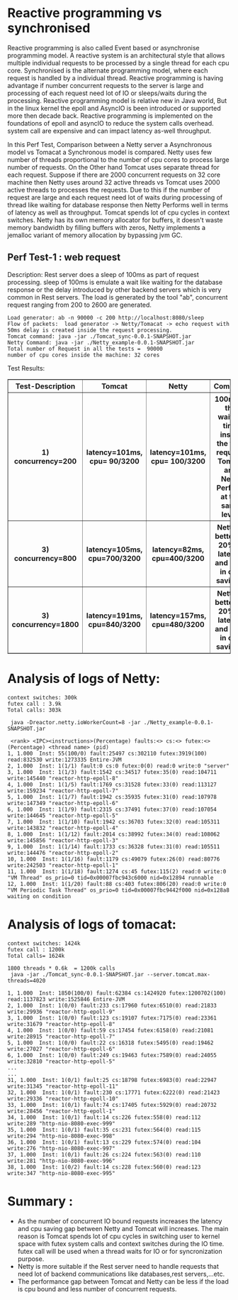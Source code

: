 # Reactive programming vs synchronised 
Reactive programming is also called Event based or asynchronise programming model. A reactive system is an architectural style that allows multiple individual requests to be processed by a single thread for each cpu core.  Synchronised is the alternate  programming model, where each request is handled by a individual thread.  Reactive programming is having advantage if number concurrent requests to the server is large and processing of each request need lot of IO or sleeps/waits during the processing. Reactive programming model is relative new in Java world, But in the linux kernel the epoll and AsyncIO is been introduced or supported more then decade back. Reactive programming is implemented on the foundations of epoll and asyncIO to reduce the system calls overhead. system call are expensive and can impact latency as-well throughput. 

In this Perf Test, Comparison between a Netty server a Asynchronous model vs Tomacat  a Synchronous model is compared.  Netty uses few number of threads proportional to the number of cpu cores  to process large number of requests. On the Other hand Tomcat uses separate thread for each request. Suppose if there are 2000 concurrent requests on 32 core machine  then Netty uses around 32 active threads vs Tomcat uses 2000 active threads to processes the requests. Due to this if the number  of request are large and each request need lot of waits during processing of thread like waiting for database response then Netty Performs well in terms of latency as well as throughput. Tomcat spends lot of cpu cycles in context switches. Netty has its own memory allocator for buffers, it doesn't waste memory bandwidth by filling buffers with zeros, Netty implements a jemalloc variant of memory allocation by bypassing jvm GC. 




## Perf Test-1 :   web request

Description: Rest server does a sleep of 100ms as part of request processing. sleep of 100ms is emulate a wait like waiting for the database response or the delay introduced by other backend servers which is very common in Rest servers. The load is generated by the tool "ab", concurrent request ranging from 200 to 2600 are generated. 

```
Load generator: ab -n 90000 -c 200 http://localhost:8080/sleep
Flow of packets:  load generator -> Netty/Tomacat -> echo request with 50ms delay is created inside the request processing.
Tomcat command: java -jar ./Tomcat_sync-0.0.1-SNAPSHOT.jar
Netty Command: java -jar ./Netty_example-0.0.1-SNAPSHOT.jar 
Total number of Request in all the tests =  90000
number of cpu cores inside the machine: 32 cores
```

Test Results:

<table border=1>
<thead>
<tr>
<th>Test-Description</th>
<th>Tomcat</th>
<th>Netty</th>
<th> Comment </th>
</tr>
<tr>
<th>1) concurrency=200 </th>
<th>latency=101ms, cpu= 90/3200 </th>
<th>latency=101ms, cpu= 100/3200</th>
<th>100ms is the waiting time inside the web request. Tomcat and Netty Perform at the same level.  </th>
</tr>
<tr>
<th>3) concurrency=800 </th>
<th>latency=105ms, cpu=700/3200 </th>
<th>latency=82ms, cpu=400/3200 </th>
<th>Netty is better by 20% in latency and 80% in cpu savings.</th>
</tr>

</tr>
<tr>
<th>3) concurrency=1800 </th>
<th>latency=191ms, cpu=840/3200 </th>
<th>latency=157ms, cpu=480/3200 </th>
<th>Netty is better by 20% in latency and 80% in cpu savings.</th>
</tr>

</tbody></table>

# Analysis of logs of Netty:

```
context switches: 300k
futex call : 3.9k
Total calls: 303k

 java -Dreactor.netty.ioWorkerCount=8 -jar ./Netty_example-0.0.1-SNAPSHOT.jar
 
 <rank> <IPC><instructions>(Percentage) faults:<> cs:<> futex:<>(Percentage) <thread name> (pid)
1, 1.000  Inst: 55(100/0) fault:25497 cs:302110 futex:3919(100) read:832530 write:1273335 Entire-JVM
2, 1.000  Inst: 1(1/1) fault:0 cs:0 futex:0(0) read:0 write:0 "server"
3, 1.000  Inst: 1(1/3) fault:1542 cs:34517 futex:35(0) read:104711 write:145440 "reactor-http-epoll-8"
4, 1.000  Inst: 1(1/5) fault:1769 cs:31528 futex:33(0) read:113127 write:159234 "reactor-http-epoll-7"
5, 1.000  Inst: 1(1/7) fault:1942 cs:35935 futex:31(0) read:107978 write:147349 "reactor-http-epoll-6"
6, 1.000  Inst: 1(1/9) fault:2315 cs:37491 futex:37(0) read:107054 write:144645 "reactor-http-epoll-5"
7, 1.000  Inst: 1(1/10) fault:1942 cs:36703 futex:32(0) read:105311 write:143832 "reactor-http-epoll-4"
8, 1.000  Inst: 1(1/12) fault:2014 cs:38992 futex:34(0) read:108062 write:145856 "reactor-http-epoll-3"
9, 1.000  Inst: 1(1/14) fault:1733 cs:36328 futex:31(0) read:105511 write:144476 "reactor-http-epoll-2"
10, 1.000  Inst: 1(1/16) fault:1179 cs:49079 futex:26(0) read:80776 write:242503 "reactor-http-epoll-1"
11, 1.000  Inst: 1(1/18) fault:1274 cs:45 futex:115(2) read:0 write:0 "VM Thread" os_prio=0 tid=0x00007fbc943c6000 nid=0x12894 runnable
12, 1.000  Inst: 1(1/20) fault:88 cs:403 futex:806(20) read:0 write:0 "VM Periodic Task Thread" os_prio=0 tid=0x00007fbc9442f000 nid=0x128a8 waiting on condition

```

# Analysis of logs of tomacat:

```
context switches: 1424k
futex call : 1200k
Total calls= 1624k

1800 threads * 0.6k  = 1200k calls
 java -jar ./Tomcat_sync-0.0.1-SNAPSHOT.jar --server.tomcat.max-threads=4020
 
1, 1.000  Inst: 1850(100/0) fault:62384 cs:1424920 futex:1200702(100) read:1137823 write:1525846 Entire-JVM
2, 1.000  Inst: 1(0/0) fault:233 cs:17960 futex:6510(0) read:21833 write:29936 "reactor-http-epoll-9"
3, 1.000  Inst: 1(0/0) fault:123 cs:19107 futex:7175(0) read:23361 write:31679 "reactor-http-epoll-8"
4, 1.000  Inst: 1(0/0) fault:59 cs:17454 futex:6158(0) read:21081 write:28915 "reactor-http-epoll-7"
5, 1.000  Inst: 1(0/0) fault:22 cs:16318 futex:5495(0) read:19462 write:27027 "reactor-http-epoll-6"
6, 1.000  Inst: 1(0/0) fault:249 cs:19463 futex:7589(0) read:24055 write:32810 "reactor-http-epoll-5"
...
...
31, 1.000  Inst: 1(0/1) fault:25 cs:18798 futex:6983(0) read:22947 write:31345 "reactor-http-epoll-11"
32, 1.000  Inst: 1(0/1) fault:230 cs:17771 futex:6222(0) read:21423 write:29336 "reactor-http-epoll-10"
33, 1.000  Inst: 1(0/1) fault:74 cs:17405 futex:5929(0) read:20732 write:28456 "reactor-http-epoll-1"
34, 1.000  Inst: 1(0/1) fault:14 cs:226 futex:558(0) read:112 write:289 "http-nio-8080-exec-999"
35, 1.000  Inst: 1(0/1) fault:35 cs:231 futex:564(0) read:115 write:294 "http-nio-8080-exec-998"
36, 1.000  Inst: 1(0/1) fault:13 cs:229 futex:574(0) read:104 write:276 "http-nio-8080-exec-997"
37, 1.000  Inst: 1(0/1) fault:26 cs:224 futex:563(0) read:110 write:281 "http-nio-8080-exec-996"
38, 1.000  Inst: 1(0/2) fault:14 cs:228 futex:560(0) read:123 write:347 "http-nio-8080-exec-995"

```


# Summary :

 -  As the number of concurrent IO bound requests increases the latency and cpu saving gap between Netty and Tomcat will increases. The main reason is Tomcat spends lot of cpu cycles in switching user to kernel space with futex system calls and context switches during the IO time. futex call will be used when a thread waits for IO or for syncronization purpose.
 -  Netty is more suitable if the Rest server need to handle requests that need lot of backend communications like databases,rest servers,...etc.  
 - The performance gap between Tomcat and Netty can be less if the load is cpu bound and less number of concurrent requests.  



 
